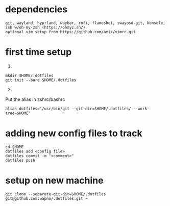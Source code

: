 # dependencies

```  
git, wayland, hyprland, waybar, rofi, flameshot, swayosd-git, konsole, zsh w/oh-my-zsh (https://ohmyz.sh/)
optional vim setup from https://github.com/amix/vimrc.git
```

# first time setup
1)  
```
mkdir $HOME/.dotfiles
git init --bare $HOME/.dotfiles
```
2)  
Put the alias in zshrc/bashrc
```
alias dotfiles='/usr/bin/git --git-dir=$HOME/.dotfiles/ --work-tree=$HOME'
```

# adding new config files to track
```
cd $HOME
dotfiles add <config file>  
dotfiles commit -m "<comment>"  
dotfiles push  
```

# setup on new machine
```
git clone --separate-git-dir=$HOME/.dotfiles git@github.com:wapno/.dotfiles.git ~
```
